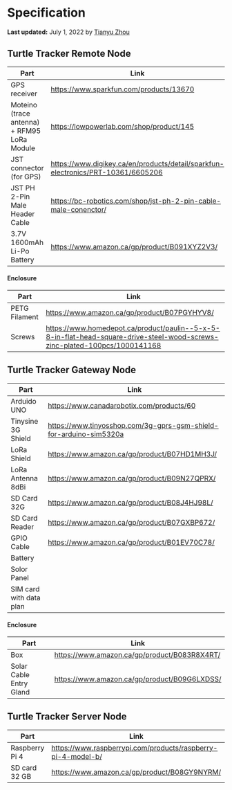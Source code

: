 # Specification

**Last updated:** July 1, 2022 by [Tianyu Zhou](https://gitlab.cas.mcmaster.ca/KrunkZhou)

## Turtle Tracker Remote Node

| Part                                        | Link                                                                             |
| ------------------------------------------- | -------------------------------------------------------------------------------- |
| GPS receiver                                | https://www.sparkfun.com/products/13670                                          |
| Moteino (trace antenna) + RFM95 LoRa Module | https://lowpowerlab.com/shop/product/145                                         |
| JST connector (for GPS)                     | https://www.digikey.ca/en/products/detail/sparkfun-electronics/PRT-10361/6605206 |
| JST PH 2-Pin Male Header Cable              | https://bc-robotics.com/shop/jst-ph-2-pin-cable-male-conenctor/                  |
| 3.7V 1600mAh Li-Po Battery                  | https://www.amazon.ca/gp/product/B091XYZ2V3/                                     |

#### Enclosure

| Part          | Link                                                                                                                       |
| ------------- | -------------------------------------------------------------------------------------------------------------------------- |
| PETG Filament | https://www.amazon.ca/gp/product/B07PGYHYV8/                                                                               |
| Screws        | https://www.homedepot.ca/product/paulin--5-x-5-8-in-flat-head-square-drive-steel-wood-screws-zinc-plated-100pcs/1000141168 |

## Turtle Tracker Gateway Node

| Part                    | Link                                                               |
| ----------------------- | ------------------------------------------------------------------ |
| Arduido UNO             | https://www.canadarobotix.com/products/60                          |
| Tinysine 3G Shield      | https://www.tinyosshop.com/3g-gprs-gsm-shield-for-arduino-sim5320a |
| LoRa Shield             | https://www.amazon.ca/gp/product/B07HD1MH3J/                       |
| LoRa Antenna 8dBi       | https://www.amazon.ca/gp/product/B09N27QPRX/                       |
| SD Card 32G             | https://www.amazon.ca/gp/product/B08J4HJ98L/                       |
| SD Card Reader          | https://www.amazon.ca/gp/product/B07GXBP672/                       |
| GPIO Cable              | https://www.amazon.ca/gp/product/B01EV70C78/                       |
| Battery                 |                                                                    |
| Solor Panel             |                                                                    |
| SIM card with data plan |                                                                    |

#### Enclosure

| Part                    | Link                                         |
| ----------------------- | -------------------------------------------- |
| Box                     | https://www.amazon.ca/gp/product/B083R8X4RT/ |
| Solar Cable Entry Gland | https://www.amazon.ca/gp/product/B09G6LXDSS/ |

## Turtle Tracker Server Node

| Part           | Link                                                         |
| -------------- | ------------------------------------------------------------ |
| Raspberry Pi 4 | https://www.raspberrypi.com/products/raspberry-pi-4-model-b/ |
| SD card 32 GB  | https://www.amazon.ca/gp/product/B08GY9NYRM/                 |
